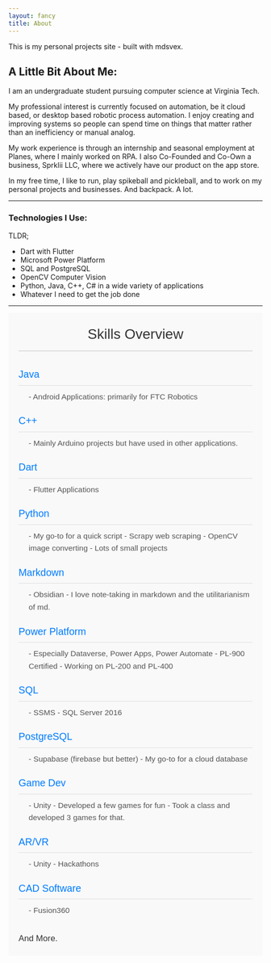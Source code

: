```yaml
---
layout: fancy
title: About
---
```



This is my personal projects site - built with mdsvex.


## A Little Bit About Me:

I am an undergraduate student pursuing computer science at Virginia Tech.  
  
My professional interest is currently focused on automation, be it cloud based, or desktop based robotic process automation. I enjoy creating and improving systems so people can spend time on things that matter rather than an inefficiency or manual analog.  
  
My work experience is through an internship and seasonal employment at Planes, where I mainly worked on RPA. I also Co-Founded and Co-Own a business, Sprklii LLC, where we actively have our product on the app store.  
  
In my free time, I like to run, play spikeball and pickleball, and to work on my personal projects and businesses. And backpack. A lot.


---

### Technologies I Use:

TLDR;

- Dart with Flutter
- Microsoft Power Platform
- SQL and PostgreSQL
- OpenCV Computer Vision
- Python, Java, C++, C# in a wide variety of applications
- Whatever I need to get the job done

---
<style>
  .skills-section {
    font-family: Arial, sans-serif;
    padding: 20px;
    background-color: #f9f9f9;
    line-height: 1.6;
  }
  
  .skills-header {
    text-align: center;
    font-size: 2em;
    color: #333;
    margin-bottom: 30px;
    border-bottom: 2px solid #ddd;
    padding-bottom: 10px;
  }
  
  .skill-category {
    font-size: 1.4em;
    color: #007BFF;
    margin-top: 20px;
    margin-bottom: 10px;
    border-bottom: 1px solid #ddd;
    padding-bottom: 5px;
  }
  
  .skill-item {
    margin-left: 20px;
    margin-bottom: 10px;
    font-size: 1.1em;
    color: #555;
  }

  .skill-item ul {
    margin: 5px 0;
    padding-left: 20px;
  }

  .skill-item li {
    list-style-type: disc;
  }

  .misc-category {
    font-size: 1.2em;
    margin-top: 30px;
    color: #333;
  }
</style>

<div class="skills-section">
  <div class="skills-header">Skills Overview</div>

  <div class="skill-category">Java</div>
  <div class="skill-item">
    - Android Applications: primarily for FTC Robotics
  </div>

  <div class="skill-category">C++</div>
  <div class="skill-item">
    - Mainly Arduino projects but have used in other applications.
  </div>

  <div class="skill-category">Dart</div>
  <div class="skill-item">
    - Flutter Applications
  </div>

  <div class="skill-category">Python</div>
  <div class="skill-item">
    - My go-to for a quick script
    - Scrapy web scraping
    - OpenCV image converting
    - Lots of small projects
  </div>

  <div class="skill-category">Markdown</div>
  <div class="skill-item">
    - Obsidian
    - I love note-taking in markdown and the utilitarianism of md.
  </div>

  <div class="skill-category">Power Platform</div>
  <div class="skill-item">
    - Especially Dataverse, Power Apps, Power Automate
    - PL-900 Certified
    - Working on PL-200 and PL-400
  </div>

  <div class="skill-category">SQL</div>
  <div class="skill-item">
    - SSMS
    - SQL Server 2016
  </div>

  <div class="skill-category">PostgreSQL</div>
  <div class="skill-item">
    - Supabase (firebase but better)
    - My go-to for a cloud database
  </div>

  <div class="skill-category">Game Dev</div>
  <div class="skill-item">
    - Unity
    - Developed a few games for fun
    - Took a class and developed 3 games for that.
  </div>

  <div class="skill-category">AR/VR</div>
  <div class="skill-item">
    - Unity
    - Hackathons
  </div>

  <div class="skill-category">CAD Software</div>
  <div class="skill-item">
    - Fusion360
  </div>

  <div class="misc-category">And More.</div>
</div>
